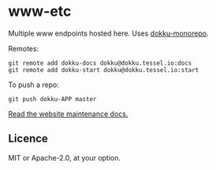 # www-etc

Multiple www endpoints hosted here. Uses [dokku-monorepo](https://github.com/iamale/dokku-monorepo).

Remotes:

```
git remote add dokku-docs dokku@dokku.tessel.io:docs
git remote add dokku-start dokku@dokku.tessel.io:start
```

To push a repo:

```
git push dokku-APP master
```

[Read the website maintenance docs.](https://github.com/tessel/project/blob/master/WWW.md)

## Licence

MIT or Apache-2.0, at your option.

